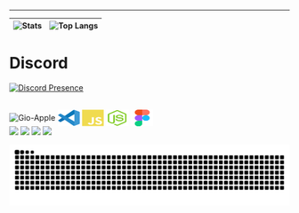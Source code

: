 ---
| ![Stats](https://github-readme-stats.vercel.app/api?username=GiPeta&count_private=true&show_icons=true&title_color=246bce&text_color=ffffff&bg_color=151515&include_all_commits=true&hide_border=true&hide_title=true) | ![Top Langs](https://github-readme-stats.vercel.app/api/top-langs/?username=GiPeta&count_private=true&show_icons=true&layout=compact&title_color=246bced&text_color=ffffff&bg_color=151515&hide_border=true) |
| ------------- | ------------- |

# Discord
[![Discord Presence](https://lanyard.cnrad.dev/api/439535908635541514)](https://discord.com/users/439535908635541514)

</div>
  <div style="display: inline_block"><br>
  <img align="center" alt="Gio-Apple" height="30" width="30" src="https://i.imgur.com/gTCEJM3.png">
  <img align="center" alt="Gio-VScode" height="30" width="40" src="https://github.com/devicons/devicon/blob/master/icons/vscode/vscode-original.svg">
  <img align="center" alt="Gio-Js" height="30" width="40" src="https://raw.githubusercontent.com/devicons/devicon/master/icons/javascript/javascript-plain.svg">
  <img align="center" alt="Gio-Node" height="30" width="40" src="https://github.com/devicons/devicon/blob/master/icons/nodejs/nodejs-original.svg">
  <img align="center" alt="Gio-Figma" height="30" width="40" src="https://github.com/devicons/devicon/blob/master/icons/figma/figma-original.svg">
</div>
 
 <div> 
  <a href="https://instagram.com/giovanni_0204" target="_blank"><img src="https://img.shields.io/badge/-Instagram-%23E4405F?style=for-the-badge&logo=instagram&logoColor=white" target="_blank"></a>
 <a href="https://discord.gg/QSnrfYkMAA" target="_blank"><img src="https://img.shields.io/badge/Discord-7289DA?style=for-the-badge&logo=discord&logoColor=white" target="_blank"></a> 
  <a href = "mailto:giovannipereiradev@gmail.com"><img src="https://img.shields.io/badge/-Gmail-%23333?style=for-the-badge&logo=gmail&logoColor=white" target="_blank"></a>
  <a href="https://www.deezer.com/br/profile/1675428066" target="_blank"><img src="https://img.shields.io/badge/Deezer-FEAA2D?style=for-the-badge&logo=deezer&logoColor=white" target="_blank"></a> 
  
  ![Snake animation](https://github.com/GiPeTa/GiPeTa/blob/output/github-contribution-grid-snake.svg)
  
</div>
